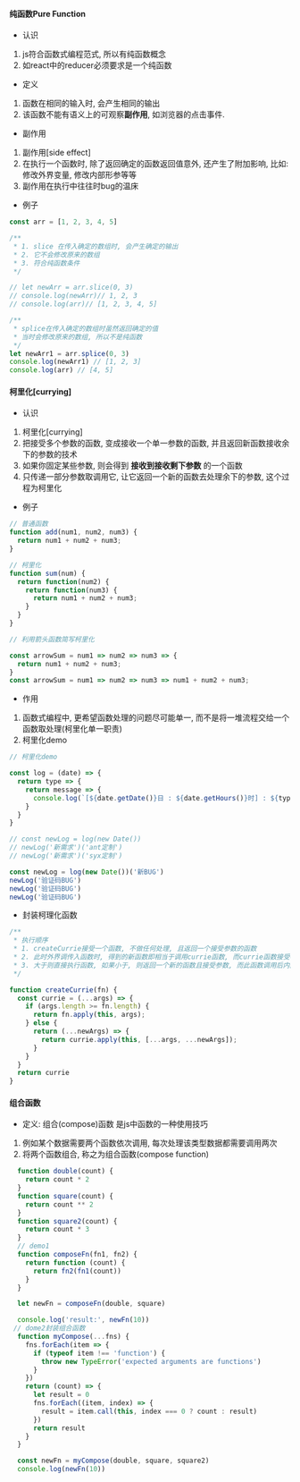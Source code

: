 #### 纯函数Pure Function
* 认识
1. js符合函数式编程范式, 所以有纯函数概念
2. 如react中的reducer必须要求是一个纯函数
* 定义
1. 函数在相同的输入时, 会产生相同的输出
2. 该函数不能有语义上的可观察**副作用**, 如浏览器的点击事件.
* 副作用
1. 副作用[side effect]
2. 在执行一个函数时, 除了返回确定的函数返回值意外, 还产生了附加影响, 比如: 修改外界变量, 修改内部形参等等
3. 副作用在执行中往往时bug的温床
* 例子
```js
const arr = [1, 2, 3, 4, 5]

/** 
 * 1. slice 在传入确定的数组时, 会产生确定的输出
 * 2. 它不会修改原来的数组
 * 3. 符合纯函数条件
 */

// let newArr = arr.slice(0, 3)
// console.log(newArr)// 1, 2, 3
// console.log(arr)// [1, 2, 3, 4, 5]

/**
 * splice在传入确定的数组时虽然返回确定的值
 * 当时会修改原来的数组, 所以不是纯函数
 */
let newArr1 = arr.splice(0, 3)
console.log(newArr1) // [1, 2, 3]
console.log(arr) // [4, 5]
```
#### 柯里化[currying]
* 认识
1. 柯里化[currying]
2. 把接受多个参数的函数, 变成接收一个单一参数的函数, 并且返回新函数接收余下的参数的技术
3. 如果你固定某些参数, 则会得到 **接收到接收剩下参数** 的一个函数 
4. 只传递一部分参数取调用它, 让它返回一个新的函数去处理余下的参数, 这个过程为柯里化 
* 例子
```js
// 普通函数
function add(num1, num2, num3) {
  return num1 + num2 + num3;
}

// 柯里化
function sum(num) {
  return function(num2) {
    return function(num3) {
      return num1 + num2 + num3;
    }
  }
}

// 利用箭头函数简写柯里化

const arrowSum = num1 => num2 => num3 => {
  return num1 + num2 + num3;
}
const arrowSum = num1 => num2 => num3 => num1 + num2 + num3;
```
* 作用
1. 函数式编程中, 更希望函数处理的问题尽可能单一, 而不是将一堆流程交给一个函数取处理(柯里化单一职责) 
2. 柯里化demo
```js
// 柯里化demo

const log = (date) => {
  return type => {
    return message => {
      console.log(`[${date.getDate()}日 : ${date.getHours()}时] : ${type} : ${message}` )
    }
  }
}

// const newLog = log(new Date())
// newLog('新需求')('ant定制')
// newLog('新需求')('syx定制')

const newLog = log(new Date())('新BUG')
newLog('验证码BUG')
newLog('验证码BUG')
newLog('验证码BUG')
```
* 封装柯理化函数
```js
/**
 * 执行顺序
 * 1. createCurrie接受一个函数, 不做任何处理, 且返回一个接受参数的函数
 * 2. 此时外界调传入函数时, 得到的新函数即相当于调用currie函数, 而currie函数接受参数后, 先判断传入的参数个数是否大于目标函数的长度
 * 3. 大于则直接执行函数, 如果小于, 则返回一个新的函数且接受参数, 而此函数调用后内部递归调用currie函数, 去判断形参个数即可
 */

function createCurrie(fn) {
  const currie = (...args) => {
    if (args.length >= fn.length) {
      return fn.apply(this, args);
    } else {
      return (...newArgs) => {
        return currie.apply(this, [...args, ...newArgs]);
      }
    }
  }
  return currie
}
```

#### 组合函数
* 定义: 组合(compose)函数 是js中函数的一种使用技巧
1. 例如某个数据需要两个函数依次调用, 每次处理该类型数据都需要调用两次
2. 将两个函数组合, 称之为组合函数(compose function)
```js
  function double(count) {
    return count * 2
  }
  function square(count) {
    return count ** 2
  }
  function square2(count) {
    return count * 3
  }
  // demo1
  function composeFn(fn1, fn2) {
    return function (count) {
      return fn2(fn1(count))
    }
  }

  let newFn = composeFn(double, square)

  console.log('result:', newFn(10))
 // dome2封装组合函数
  function myCompose(...fns) {
    fns.forEach(item => {
      if (typeof item !== 'function') {
        throw new TypeError('expected arguments are functions')
      }
    })
    return (count) => {
      let result = 0
      fns.forEach((item, index) => {
        result = item.call(this, index === 0 ? count : result)
      })
      return result
    }
  }

  const newFn = myCompose(double, square, square2)
  console.log(newFn(10))
```